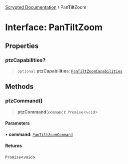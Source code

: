 [Scrypted Documentation](../globals.md) / PanTiltZoom

# Interface: PanTiltZoom

## Properties

### ptzCapabilities?

> `optional` **ptzCapabilities**: [`PanTiltZoomCapabilities`](PanTiltZoomCapabilities.md)

## Methods

### ptzCommand()

> **ptzCommand**(`command`): `Promise`\<`void`\>

#### Parameters

• **command**: [`PanTiltZoomCommand`](PanTiltZoomCommand.md)

#### Returns

`Promise`\<`void`\>
